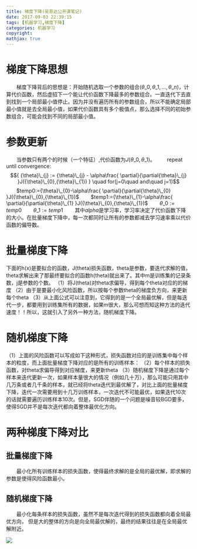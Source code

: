 ```yaml
---
title: 梯度下降(吴恩达公开课笔记)
date: 2017-09-03 22:39:15
tags: [机器学习,梯度下降]
categories: 机器学习
copyright: 
mathjax: true
---
```

# 梯度下降思想
&emsp;&emsp;梯度下降背后的思想是：开始随机选取一个参数的组合$({\theta}\_{0},{\theta}\_{1},...,{\theta}\_{n})$，计算代价函数，然后虚招下一个能让代价函数下降最多的参数组合。一直迭代下去直到找到一个局部最小值停止。因为并没有遍历所有的参数组合，所以不能确定局部最小值就是去全局最小值，如果代价函数具有多个极值点，那么选择不同的初始参数组合，可能会找到不同的局部最小值。
<!--more-->
# 参数更新
&emsp;&emsp;当参数只有两个的时候（一个特征）,代价函数为$J({\theta}\_{0},{\theta}\_{1})$。
&emsp;&emsp;repeat until convergence: $${ {\theta}\_{j} := {\theta}\_{j} - \alpha\frac{
\partial}{\partial{\theta}\_{j} }J({\theta}\_{0},{\theta}\_{1}) } \quad for(j=0\quad and\quad  j=1)$$
&emsp;&emsp;$temp0:={\theta}\_{0}-\alpha\frac{
\partial}{\partial{\theta}\_{0} }J({\theta}\_{0},{\theta}\_{1})$
&emsp;&emsp;$temp1:={\theta}\_{1}-\alpha\frac{
\partial}{\partial{\theta}\_{1} }J({\theta}\_{0},{\theta}\_{1})$
&emsp;&emsp;${\theta}\_{0}:=temp0$
&emsp;&emsp;${\theta}\_{1}:=temp1$
&emsp;&emsp;其中$alpha$是学习率，学习率决定了代价函数下降的大小。在批量梯度下降中，每一次都同时让所有的参数都减去学习速率乘以代价函数的偏导数。
# 批量梯度下降
下面的h(x)是要拟合的函数，J(theta)损失函数，theta是参数，要迭代求解的值，theta求解出来了那最终要拟合的函数h(theta)就出来了。其中m是训练集的记录条数，j是参数的个数。
（1）将J(theta)对theta求偏导，得到每个theta对应的的梯度
（2）由于是要最小化风险函数，所以按每个参数theta的梯度负方向，来更新每个theta
（3）从上面公式可以注意到，它得到的是一个全局最优解，但是每迭代一步，都要用到训练集所有的数据，如果m很大，那么可想而知这种方法的迭代速度！！所以，这就引入了另外一种方法，随机梯度下降。
# 随机梯度下降
（1）上面的风险函数可以写成如下这种形式，损失函数对应的是训练集中每个样本的粒度，而上面批量梯度下降对应的是所有的训练样本：
（2）每个样本的损失函数，对theta求偏导得到对应梯度，来更新theta
（3）随机梯度下降是通过每个样本来迭代更新一次，如果样本量很大的情况（例如几十万），那么可能只用其中几万条或者几千条的样本，就已经将theta迭代到最优解了，对比上面的批量梯度下降，迭代一次需要用到十几万训练样本，一次迭代不可能最优，如果迭代10次的话就需要遍历训练样本10次。但是，SGD伴随的一个问题是噪音较BGD要多，使得SGD并不是每次迭代都向着整体最优化方向。
# 两种梯度下降对比
## 批量梯度下降
&emsp;&emsp;最小化所有训练样本的损失函数，使得最终求解的是全局的最优解，即求解的参数是使得风险函数最小。
## 随机梯度下降
&emsp;&emsp;最小化每条样本的损失函数，虽然不是每次迭代得到的损失函数都向着全局最优方向， 但是大的整体的方向是向全局最优解的，最终的结果往往是在全局最优解附近。

![][1]

  [1]: 求导.jpg